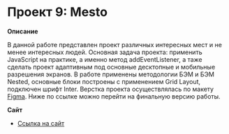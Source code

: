 # Проект 9: Mesto

**Описание**

В данной работе представлен проект различных интересных мест и не менее интересных людей. Основная задача проекта: применить JavaScript на практике, а именно метод addEventListener, а таже сделать проект адаптивным под основные десктопные и мобильные разрешения экранов.
В работе применены методологии БЭМ и БЭМ Nested, основные блоки построены с применением Grid Layout, подключен шрифт Inter. Верстка проекта осуществлялась по макету [Figma](https://www.figma.com/). Ниже по ссылке можно перейти на финальную версию работы.

**Сайт**

* [Ссылка на сайт](https://aleksandrshirobokov.github.io/mesto/)
